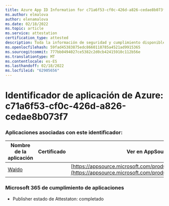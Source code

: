 ```yaml
---
title: Azure App ID Information for c71a6f53-cf0c-426d-a826-cedae8b073f7
ms.author: elmalova
author: elenamalova
ms.date: 02/18/2022
ms.topic: article
ms.service: attestation
certification_type: attested
description: Toda la información de seguridad y cumplimiento disponible para c71a6f53-cf0c-426d-a826-cedae8b073f7.
ms.openlocfilehash: 59fad45383875edc8660118785a4521ad9915365
ms.sourcegitcommit: 777bb0494027ce5382c2d0cb42415910c112b56e
ms.translationtype: MT
ms.contentlocale: es-ES
ms.lasthandoff: 02/18/2022
ms.locfileid: "62905656"
---
```

# <a name="azure-app-id-c71a6f53-cf0c-426d-a826-cedae8b073f7"></a>Identificador de aplicación de Azure: c71a6f53-cf0c-426d-a826-cedae8b073f7


### <a name="apps-associated-with-this-id"></a>Aplicaciones asociadas con este identificador:
| **Nombre de la aplicación** | **Certificado** | **Ver en AppSource** |
|--------------|---------------|-----------------------|
| [Waldo](https://docs.microsoft.com/microsoft-365-app-certification/forward/WA200003139) |  | [https://appsource.microsoft.com/product/office/WA200003139](https://appsource.microsoft.com/product/office/WA200003139) |

### <a name="microsoft-365-app-compliance-status"></a>Microsoft 365 de cumplimiento de aplicaciones
- Publisher estado de Attestaton: completado
